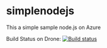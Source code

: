 # simplenodejs
This a simple sample node.js on Azure

Build Status on Drone: [![Build status](https://drone.wilsonvargas.com/api/badges/wilsonvargas/simplenodejs/status.svg)](https://drone.wilsonvargas.com/wilsonvargas/simplenodejs)
